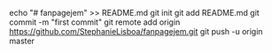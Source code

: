 echo "# fanpagejem" >> README.md
git init
git add README.md
git commit -m "first commit"
git remote add origin https://github.com/StephanieLisboa/fanpagejem.git
git push -u origin master
